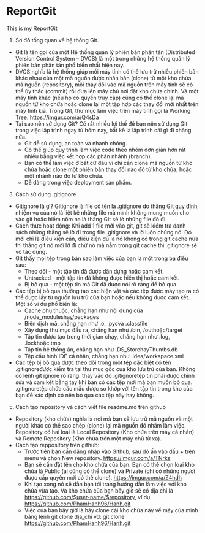 ﻿# ReportGit
This is my ReportGit
1. Sơ đồ tổng quan về hệ thống Git.
- Git là tên gọi của một Hệ thống quản lý phiên bản phân tán (Distributed Version Control System – DVCS) là một trong những hệ thống quản lý phiên bản phân tán phổ biến nhất hiện nay.
- DVCS nghĩa là hệ thống giúp mỗi máy tính có thể lưu trữ nhiều phiên bản khác nhau của một mã nguồn được nhân bản (clone) từ một kho chứa mã nguồn (repository), mỗi thay đổi vào mã nguồn trên máy tính sẽ có thể ủy thác (commit) rồi đưa lên máy chủ nơi đặt kho chứa chính. Và một máy tính khác (nếu họ có quyền truy cập) cũng có thể clone lại mã nguồn từ kho chứa hoặc clone lại một tập hợp các thay đổi mới nhất trên máy tính kia. Trong Git, thư mục làm việc trên máy tính gọi là Working Tree.
 https://imgur.com/a/Q4sDa
- Tại sao nên sử dụng Git?
  Có rất nhiều lợi thế để bạn nên sử dụng Git trong việc lập trình ngay từ hôm nay, bất kể là lập trình cái gì đi chăng nữa.
  + Git dễ sử dụng, an toàn và nhanh chóng.
  + Có thể giúp quy trình làm việc code theo nhóm đơn giản hơn rất nhiều bằng việc kết hợp các phân nhánh (branch).
  + Bạn có thể làm việc ở bất cứ đâu vì chỉ cần clone mã nguồn từ kho chứa hoặc clone một phiên bản thay đổi nào đó từ kho chứa, hoặc một nhánh nào đó từ kho chứa.
  + Dễ dàng trong việc deployment sản phẩm.
3. Cách sử dụng .gitignore
- Gitignore là gì?
  Gitignore là file có tên là .gitignore do thằng Git quy định, nhiệm vụ của nó là liệt kê những file mà mình không mong muốn cho vào git hoặc hiểm nôm na là thằng Git sẽ lờ những file đó đi.
- Cách thức hoạt động: Khi add 1 file mới vào git, git sẽ kiểm tra danh sách những thằng sẽ lờ đi trong file .gitignore và lờ luôn chúng nó. Đó mới chỉ là điều kiện cần, điều kiện đủ là nó không có trong git cache nữa thì thằng git nó mới lờ đi chứ nó mà nằm trong git cache thì .gitignore sẽ vô tác dụng.
- Git thấy mọi tệp trong bản sao làm việc của bạn là một trong ba điều sau:
  + Theo dõi - một tập tin đã được dàn dựng hoặc cam kết.
  + Untracked - một tập tin đã không được hiển thị hoặc cam kết. 
  + Bị bỏ qua - một tệp tin mà Git đã được nói rõ ràng để bỏ qua.
- Các tệp bị bỏ qua thường tạo các hiện vật và các tệp được máy tạo ra có thể được lấy từ nguồn lưu trữ của bạn hoặc nếu không được cam kết. Một số ví dụ phổ biến là:
  + Cache phụ thuộc, chẳng hạn như nội dung của /node_moduleshay/packages
  + Biên dịch mã, chẳng hạn như .o, .pycvà .classfile
  + Xây dựng thư mục đầu ra, chẳng hạn như /bin, /outhoặc/target
  + Tập tin được tạo trong thời gian chạy, chẳng hạn như .log, .lockhoặc.tmp
  + Tập tin hệ thống ẩn, chẳng hạn như .DS_StorehayThumbs.db
  + Tệp cấu hình IDE cá nhân, chẳng hạn như .idea/workspace.xml
- Các tệp bị bỏ qua được theo dõi trong một tệp đặc biệt có tên .gitignoređược kiểm tra tại thư mục gốc của kho lưu trữ của bạn. Không có lệnh git ignore rõ ràng: thay vào đó .gitignoretệp tin phải được chỉnh sửa và cam kết bằng tay khi bạn có các tệp mới mà bạn muốn bỏ qua. .gitignoretệp chứa các mẫu được so khớp với tên tập tin trong kho của bạn để xác định có nên bỏ qua các tệp này hay không.
5. Cách tạo repository và cách viết file readme.md trên github
- Repository (kho chứa) nghĩa là nơi mà bạn sẽ lưu trữ mã nguồn và một người khác có thể sao chép (clone) lại mã nguồn đó nhằm làm việc. Repository có hai loại là Local Repository (Kho chứa trên máy cá nhân) và Remote Repository (Kho chứa trên một máy chủ từ xa).
- Cách tạo reppository trên github:
  + Trước tiên bạn cần đăng nhập vào Github, sau đó ấn vào dấu + trên menu và chọn New repository.
		https://imgur.com/a/TNrks
  + Bạn sẽ cần đặt tên cho kho chứa của bạn. Bạn có thể chọn loại kho chứa là Public (ai cũng có thể clone) và Private (chỉ có những người được cấp quyền mới có thể clone).
         	https://imgur.com/a/Z4hdh
  + Khi tạo xong nó sẽ dẫn bạn tới trang hướng dẫn làm việc với kho chứa vừa tạo. Và kho chứa của bạn bây giờ sẽ có địa chỉ là https://github.com/$user-name/$repository, ví dụ https://github.com/PhamHanh96/Hanh.git
  + Việc của bạn bây giờ là hãy clone cái kho chứa này về máy của mình bằng lệnh git clone địa_chỉ
		vd: git clone https://github.com/PhamHanh96/Hanh.git
  